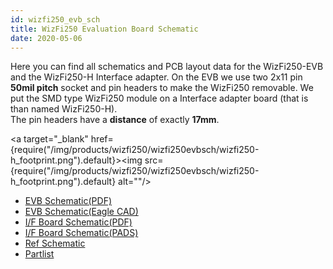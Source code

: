 ```yaml
---
id: wizfi250_evb_sch
title: WizFi250 Evaluation Board Schematic
date: 2020-05-06
---
```


Here you can find all schematics and PCB layout data for the
WizFi250-EVB and the WizFi250-H Interface adapter. On the EVB we use two
2x11 pin **50mil pitch** socket and pin headers to make the WizFi250
removable. We put the SMD type WizFi250 module on a Interface adapter
board (that is than named WizFi250-H).  
The pin headers have a **distance** of exactly **17mm**.


<a target="_blank" href={require("/img/products/wizfi250/wizfi250evbsch/wizfi250-h_footprint.png").default}><img src={require("/img/products/wizfi250/wizfi250evbsch/wizfi250-h_footprint.png").default} alt=""/></a>

- <a href="/img/products/wizfi250/wizfi250evbsch/wizfi250_evb_sch_v100_131224_.pdf" target="_blank">EVB Schematic(PDF)</a>
- <a href="/img/products/wizfi250/wizfi250evbsch/wizfi250_evb_sch_v100_131224_.zip" target="_blank">EVB Schematic(Eagle CAD)</a>
- <a href="/img/products/wizfi250/wizfi250evbsch/wizfi250_if_sch_v_100_131224_.pdf" target="_blank">I/F Board Schematic(PDF)</a>
- <a href="/img/products/wizfi250/wizfi250evbsch/wizfi250_if_sch_v100.zip" target="_blank">I/F Board Schematic(PADS)</a>
- <a href="/img/products/wizfi250/wizfi250ds/wizfi250_ref_schematic.pdf" target="_blank">Ref Schematic</a>
- <a href="/img/products/wizfi250/wizfi250evbsch/wizfi250_evb_pl_v100_131224_.pdf" target="_blank">Partlist</a>
